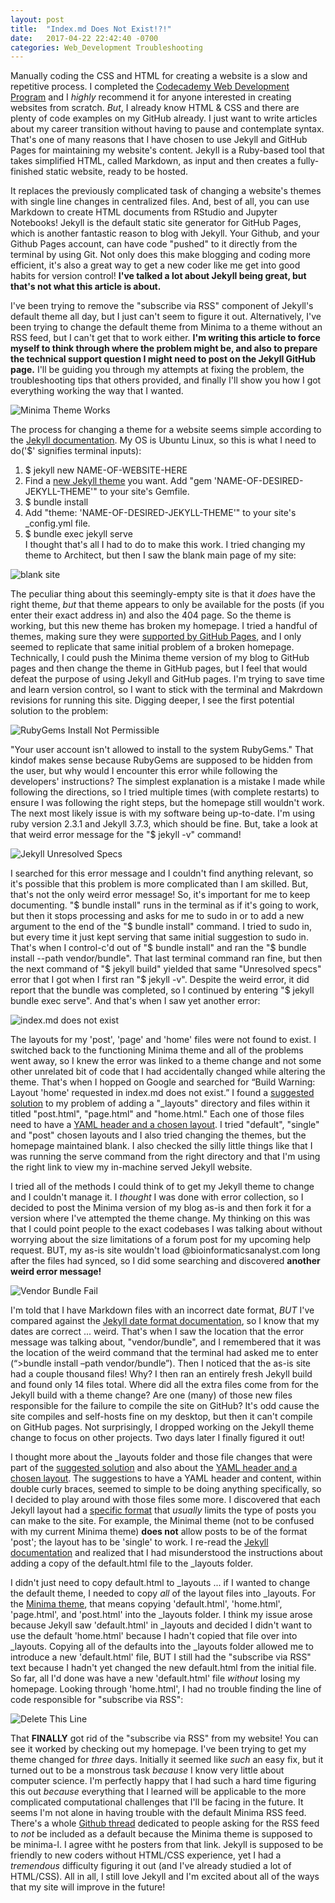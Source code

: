 ```yaml
---
layout: post
title:  "Index.md Does Not Exist!?!"
date:   2017-04-22 22:42:40 -0700
categories: Web_Development Troubleshooting
---
```

Manually coding the CSS and HTML for creating a website is a slow and repetitive process. I completed the [Codecademy Web Development Program] and I *highly* recommend it for anyone interested in creating websites from scratch. *But*, I already know HTML & CSS and there are plenty of code examples on my GitHub already. I just want to write articles about my career transition without having to pause and contemplate syntax. That's one of many reasons that I have chosen to use Jekyll and GitHub Pages for maintaining my website's content. Jekyll is a Ruby-based tool that takes simplified HTML, called Markdown, as input and then creates a fully-finished static website, ready to be hosted.

It replaces the previously complicated task of changing a website's themes with single line changes in centralized files. And, best of all, you can use Markdown to create HTML documents from RStudio and Jupyter Notebooks! Jekyll is the default static site generator for GitHub Pages, which is another fantastic reason to blog with Jekyll. Your Github, and your Github Pages account, can have code "pushed" to it directly from the terminal by using Git. Not only does this make blogging and coding more efficient, it's also a great way to get a new coder like me get into good habits for version control! **I've talked a lot about Jekyll being great, but that's not what this article is about.**  

I've been trying to remove the "subscribe via RSS" component of Jekyll's default theme all day, but I just can't seem to figure it out. Alternatively, I've been trying to change the default theme from Minima to a theme without an RSS feed, but I can't get that to work either. **I'm writing this article to force myself to think through where the problem might be, and also to prepare the technical support question I might need to post on the Jekyll GitHub page.** I'll be guiding you through my attempts at fixing the problem, the troubleshooting tips that others provided, and finally I'll show you how I got everything working the way that I wanted.

![Minima Theme Works]({{"/assets/jekyll_theme/jekyll_welcome.png"}})

The process for changing a theme for a website seems simple according to the [Jekyll documentation]. My OS is Ubuntu Linux, so this is what I need to do('$' signifies terminal inputs):
1. $ jekyll new NAME-OF-WEBSITE-HERE
2. Find a [new Jekyll theme] you want. Add "gem 'NAME-OF-DESIRED-JEKYLL-THEME'" to your site's Gemfile.
3. $ bundle install
4. Add "theme: 'NAME-OF-DESIRED-JEKYLL-THEME'" to your site's _config.yml file.
5. $ bundle exec jekyll serve  
I thought that's all I had to do to make this work. I tried changing my theme to Architect, but then I saw the blank main page of my site:

![blank site]({{"/assets/jekyll_theme/home_not_exist.png"}})

The peculiar thing about this seemingly-empty site is that it *does* have the right theme, *but* that theme appears to only be available for the posts (if you enter their exact address in) and also the 404 page. So the theme is working, but this new theme has broken my homepage. I tried a handful of themes, making sure they were [supported by GitHub Pages], and I only seemed to replicate that same initial problem of a broken homepage. Technically, I could push the Minima theme version of my blog to GitHub pages and then change the theme in GitHub pages, but I feel that would defeat the purpose of using Jekyll and GitHub pages. I'm trying to save time and learn version control, so I want to stick with the terminal and Makrdown revisions for running this site. Digging deeper, I see the first potential solution to the problem:   

![RubyGems Install Not Permissible]({{"/assets/jekyll_theme/theme_no_permission.png"}})

"Your user account isn't allowed to install to the system RubyGems." That kindof makes sense because RubyGems are supposed to be hidden from the user, but why would I encounter this error while following the developers' instructions? The simplest explanation is a mistake I made while following the directions, so I tried multiple times (with complete restarts) to ensure I was following the right steps, but the homepage still wouldn't work. The next most likely issue is with my software being up-to-date. I'm using ruby version 2.3.1 and Jekyll 3.7.3, which should be fine. But, take a look at that weird error message for the "$ jekyll -v" command!

![Jekyll Unresolved Specs]({{"/assets/jekyll_theme/theme_unresolved_specs.png"}})

I searched for this error message and I couldn't find anything relevant, so it's possible that this problem is more complicated than I am skilled. But, that's not the only weird error message! So, it's important for me to keep documenting. "$ bundle install" runs in the terminal as if it's going to work, but then it stops processing and asks for me to sudo in or to add a new argument to the end of the "$ bundle install" command. I tried to sudo in, but every time it just kept serving that same initial suggestion to sudo in. That's when I control-c'd out of "$ bundle install" and ran the "$ bundle install --path vendor/bundle". That last terminal command ran fine, but then the next command of "$ jekyll build" yielded that same "Unresolved specs" error that I got when I first ran "$ jekyll -v". Despite the weird error, it did report that the bundle was completed, so I continued by entering "$ jekyll bundle exec serve". And that's when I saw yet another error:

![index.md does not exist]({{"/assets/jekyll_theme/page_not_exist.png"}})

The layouts for my 'post', 'page' and 'home' files were not found to exist. I switched back to the functioning Minima theme and all of the problems went away, so I knew the error was linked to a theme change and not some other unrelated bit of code that I had accidentally changed while altering the theme. That's when I hopped on Google and searched for “Build Warning: Layout 'home' requested in index.md does not exist.” I found a [suggested solution] to my problem of adding a "_layouts" directory and files within it titled "post.html", "page.html" and "home.html." Each one of those files need to have a [YAML header and a chosen layout]. I tried "default", "single" and "post" chosen layouts and I also tried changing the themes, but the homepage maintained blank. I also checked the silly little things like that I was running the serve command from the right directory and that I'm using the right link to view my in-machine served Jekyll website.

I tried all of the methods I could think of to get my Jekyll theme to change and I couldn't manage it. I *thought* I was done with error collection, so I decided to post the Minima version of my blog as-is and then fork it for a version where I've attempted the theme change. My thinking on this was that I could point people to the exact codebases I was talking about without worrying about the size limitations of a forum post for my upcoming help request. BUT, my as-is site wouldn't load @bioinformaticsanalyst.com long after the files had synced, so I did some searching and discovered **another weird error message!**

![Vendor Bundle Fail]({{"/assets/jekyll_theme/vendor_bundle_fail.png"}})

I'm told that I have Markdown files with an incorrect date format, *BUT* I've compared against the [Jekyll date format documentation], so I know that my dates are correct ... weird. That's when I saw the location that the error message was talking about, "vendor/bundle", and I remembered that it was the location of the weird command that the terminal had asked me to enter (“>bundle install –path vendor/bundle”). Then I noticed that the as-is site had a couple thousand files! Why? I then ran an entirely fresh Jekyll build and found only 14 files total. Where did all the extra files come from for the Jekyll build with a theme change? Are one (many) of those new files responsible for the failure to compile the site on GitHub? It's odd cause the site compiles and self-hosts fine on my desktop, but then it can't compile on GitHub pages. Not surprisingly, I dropped working on the Jekyll theme change to focus on other projects. Two days later I finally figured it out!

I thought more about the _layouts folder and those file changes that were part of the [suggested solution] and also about the [YAML header and a chosen layout]. The suggestions to have a YAML header and content, within double curly braces, seemed to simple to be doing anything specifically, so I decided to play around with those files some more. I discovered that each Jekyll layout had a [specific format] that *usually* limits the type of posts you can make to the site. For example, the Minimal theme (not to be confused with my current Minima theme) **does not** allow posts to be of the format 'post'; the layout has to be 'single' to work. I re-read the [Jekyll documentation] and realized that I had misunderstood the instructions about adding a copy of the default.html file to the _layouts folder.

I didn't just need to copy default.html to _layouts ... if I wanted to change the default theme, I needed to copy *all* of the layout files into _layouts. For the [Minima theme], that means copying 'default.html', 'home.html', 'page.html', and 'post.html' into the _layouts folder. I think my issue arose because Jekyll saw 'default.html' in _layouts and decided I didn't want to use the default 'home.html' because I hadn't copied that file over into _layouts. Copying all of the defaults into the _layouts folder allowed me to introduce a new 'default.html' file, BUT I still had the "subscribe via RSS" text because I hadn't yet changed the new default.html from the initial file. So far, all I'd done was have a new 'default.html' file *without* losing my homepage. Looking through 'home.html', I had no trouble finding the line of code responsible for "subscribe via RSS":

![Delete This Line]({{"/assets/jekyll_theme/delete_this_line.png"}})

That **FINALLY** got rid of the "subscribe via RSS" from my website! You can see it worked by checking out my homepage. I've been trying to get my theme changed for *three* days. Initially it seemed like *such* an easy fix, but it turned out to be a monstrous task *because* I know very little about computer science. I'm perfectly happy that I had such a hard time figuring this out *because* everything that I learned will be applicable to the more complicated computational challenges that I'll be facing in the future. It seems I'm not alone in having trouble with the default Minima RSS feed. There's a whole [Github thread] dedicated to people asking for the RSS feed to *not* be included as a default because the Minima theme is supposed to be minima-l. I agree witht he posters from that link. Jekyll is supposed to be friendly to new coders without HTML/CSS experience, yet I had a *tremendous* difficulty figuring it out (and I've already studied a lot of HTML/CSS). All in all, I still love Jekyll and I'm excited about all of the ways that my site will improve in the future!


[Codecademy Web Development Program]: https://www.codecademy.com/
[Jekyll documentation]: https://jekyllrb.com/docs/themes/
[new Jekyll theme]: https://rubygems.org/search?utf8=✓&query=jekyll-theme
[supported by GitHub Pages]: https://pages.github.com/themes/
[suggested solution]: https://github.com/benbalter/wordpress-to-jekyll-exporter/issues/37
[YAML header and a chosen layout]:https://github.com/github/pages-gem/issues/416
[Jekyll date format documentation]:https://jekyllrb.com/docs/posts/
[specific format]: https://github.com/github/pages-gem/issues/416
[Minima theme]:https://github.com/jekyll/minima
[Github thread]:https://github.com/jekyll/minima/issues/98
